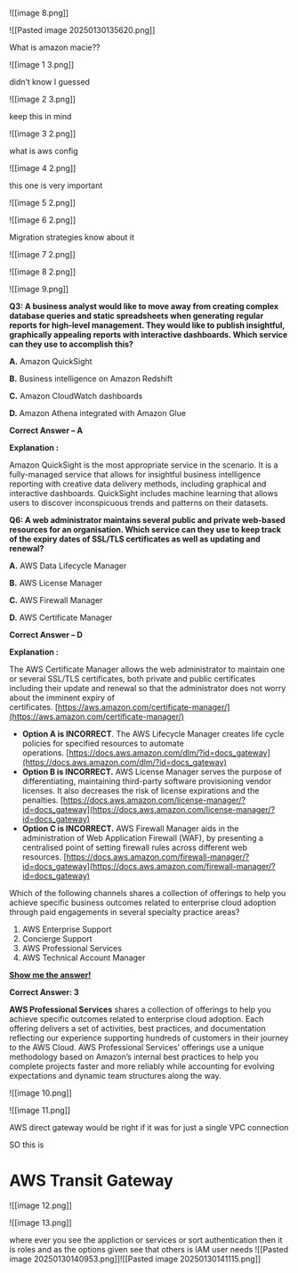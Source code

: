   

![[image 8.png]]

  ![[Pasted image 20250130135620.png]]

  

What is amazon macie??

![[image 1 3.png]]

  

didn’t know I guessed

![[image 2 3.png]]

  

keep this in mind

![[image 3 2.png]]

  

  

what is aws config

![[image 4 2.png]]

  

this one is very important

![[image 5 2.png]]

![[image 6 2.png]]

  

  

Migration strategies know about it  
  

![[image 7 2.png]]

  

  

![[image 8 2.png]]

  

![[image 9.png]]

  

**Q3: A business analyst would like to move away from creating complex database queries and static spreadsheets when generating regular reports for high-level management. They would like to publish insightful, graphically appealing reports with interactive dashboards. Which service can they use to accomplish this?**

**A.** Amazon QuickSight

**B.** Business intelligence on Amazon Redshift

**C.** Amazon CloudWatch dashboards

**D.** Amazon Athena integrated with Amazon Glue

**Correct Answer – A**

**Explanation :**

Amazon QuickSight is the most appropriate service in the scenario. It is a fully-managed service that allows for insightful business intelligence reporting with creative data delivery methods, including graphical and interactive dashboards. QuickSight includes machine learning that allows users to discover inconspicuous trends and patterns on their datasets.

  

**Q6: A web administrator maintains several public and private web-based resources for an organisation. Which service can they use to keep track of the expiry dates of SSL/TLS certificates as well as updating and renewal?**

**A.** AWS Data Lifecycle Manager

**B.** AWS License Manager

**C.** AWS Firewall Manager

**D.** AWS Certificate Manager

**Correct Answer – D**

**Explanation :**

The AWS Certificate Manager allows the web administrator to maintain one or several SSL/TLS certificates, both private and public certificates including their update and renewal so that the administrator does not worry about the imminent expiry of certificates. [https://aws.amazon.com/certificate-manager/](https://aws.amazon.com/certificate-manager/)

- **Option A is INCORRECT**. The AWS Lifecycle Manager creates life cycle policies for specified resources to automate operations. [https://docs.aws.amazon.com/dlm/?id=docs_gateway](https://docs.aws.amazon.com/dlm/?id=docs_gateway)
- **Option B is INCORRECT.** AWS License Manager serves the purpose of differentiating, maintaining third-party software provisioning vendor licenses. It also decreases the risk of license expirations and the penalties. [https://docs.aws.amazon.com/license-manager/?id=docs_gateway](https://docs.aws.amazon.com/license-manager/?id=docs_gateway)
- **Option C is INCORRECT.** AWS Firewall Manager aids in the administration of Web Application Firewall (WAF), by presenting a centralised point of setting firewall rules across different web resources. [https://docs.aws.amazon.com/firewall-manager/?id=docs_gateway](https://docs.aws.amazon.com/firewall-manager/?id=docs_gateway)

  

  

Which of the following channels shares a collection of offerings to help you achieve specific business outcomes related to enterprise cloud adoption through paid engagements in several specialty practice areas?

1. AWS Enterprise Support
2. Concierge Support
3. AWS Professional Services
4. AWS Technical Account Manager

**[Show me the answer!](https://tutorialsdojo.com/aws-certified-cloud-practitioner-clf-c02-sample-exam-questions/#2f1ef731ce1830646)**

**Correct Answer: 3**

**AWS Professional Services** shares a collection of offerings to help you achieve specific outcomes related to enterprise cloud adoption. Each offering delivers a set of activities, best practices, and documentation reflecting our experience supporting hundreds of customers in their journey to the AWS Cloud. AWS Professional Services’ offerings use a unique methodology based on Amazon’s internal best practices to help you complete projects faster and more reliably while accounting for evolving expectations and dynamic team structures along the way.

  

![[image 10.png]]

  
  
  

![[image 11.png]]

AWS direct gateway would be right if it was for just a single VPC connection

SO this is

# AWS Transit Gateway

  

  

![[image 12.png]]

  

  

![[image 13.png]]

where ever you see the appliction or services or sort authentication then it is roles and as the options given see that others is IAM user needs
![[Pasted image 20250130140953.png]]![[Pasted image 20250130141115.png]]